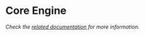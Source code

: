 # Core Engine

_Check the [related documentation](https://swiss-ai-center.github.io/swiss-ai-center/reference/core-engine) for more information._
